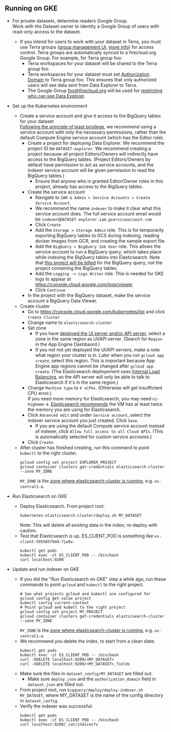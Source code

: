 ## Running on GKE

* For private datasets, determine readers Google Group.  
  Work with the Dataset owner to identity a Google Group of users with read-only
  access to the dataset.  
  * If you intend for users to work with your dataset in Terra, you must use
    Terra groups ([group management UI](https://app.terra.bio/#groups),
    [more info](https://software.broadinstitute.org/firecloud/documentation/article?id=9553)) for access control. Terra groups are automatically synced to a
    firecloud.org Google Group. For example, for Terra group foo:
      * Terra workspaces for your dataset will be shared to the Terra group foo.
      * Terra workspaces for your dataset must set [Authorization Domain](https://gatkforums.broadinstitute.org/firecloud/discussion/9524/authorization-domains)
      to Terra group foo. This ensures that only authorized users will see data sent
      from Data Explorer to Terra.
      * The Google Group foo@firecloud.org will be used for [restricting who can see
    Data Explorer](https://github.com/DataBiosphere/data-explorer/tree/master/deploy#enable-access-control).
* Set up the Kubernetes environment
  * Create a service account and give it access to the BigQuery tables for your
  dataset  
  [Following the principle of least privilege](https://cloud.google.com/kubernetes-engine/docs/tutorials/authenticating-to-cloud-platform#why_use_service_accounts),
  we recommend using a service account with only the necessary permissions,
  rather than the default Compute Engine service account (which has the Editor
  role).
    * Create a project for deploying Data Explorer. We recommend the project ID
      be `DATASET-explorer`. We recommend creating a
      project because all project Editors/Owners will indirectly have
      access to the BigQuery tables. (Project Editors/Owners by default have
      permission to act as service accounts, and the indexer service account will be
      given permission to read the BigQuery tables.)
      * Ensure that anyone who is
      granted Editor/Owner roles in this project, already has access to the BigQuery tables.
    * Create the service account
      * Navigate to `IAM & Admin > Service Accounts > Create Service Account`.
      * We recommend the name `indexer` to make it clear what this service account does.
        The full service account email would be `indexer@DATASET-explorer.iam.gserviceaccount.com`
      * Click `Create`
      * Add the `Storage > Storage Admin` role. This is for temporarily
      exporting BigQuery tables to GCS during indexing, reading
      docker images from GCR, and creating the sample export file.
      * Add the `BigQuery > BigQuery Job User` role. This allows the service
      account to run a BigQuery query, which takes place while indexing the
      BigQuery tables into Elasticsearch. Note that [this project will be billed](https://github.com/DataBiosphere/data-explorer-indexers/blob/master/bigquery/indexer.py#L131)
      for the BigQuery query, not the project containing the BigQuery tables.
      * Add the `Logging -> Logs Writer` role. This is needed for GKE logs to
      appear at https://console.cloud.google.com/logs/viewer
      * Click `Continue`
    * In the project with the BigQuery dataset, make the service account a
    BigQuery Data Viewer.
  * Create cluster
    * Go to https://console.cloud.google.com/kubernetes/list and click `Create Cluster`
    * Change name to `elasticsearch-cluster`
    * Set zone
      * If you have [deployed the UI server and/or API server](https://github.com/DataBiosphere/data-explorer/tree/master/deploy),
        select a zone in the same region as UI/API server. (Search for `Region`
        in the App Engine Dashbaord.)
      * If you not not yet deployed the UI/API servers, make a note what region
        your cluster is in. Later when you run `gcloud app create`, select this
        region. This is important because App Engine app regions cannot be
        changed after `gcloud app create`. (The Elasticsearch deployement uses
        [Internal Load Balancing](https://cloud.google.com/kubernetes-engine/docs/how-to/internal-load-balancing),
        so the API server will only be able to talk to Elasticsearch if it's in
        the same region.)
    * Change `Machine type` to `4 vCPUs`. (Otherwise will get Insufficient CPU error.)  
    If you need more memory for Elasticsearch, you may need `n1-highmem-4`. [Elasticsearch recommends](https://www.elastic.co/guide/en/elasticsearch/reference/current/heap-size.html) the VM has at least
    twice the memory you are using for Elasticsearch.
    * Click `Advanced edit` and under `Service account`, select the indexer service account you just created. Click `Save`.
      * If you are using the default Compute service account instead of indexer,
        click `Allow full access to all Cloud APIs`. (This is automatically
        selected for custom service accounts.)
    * Click `Create`.
  * After cluster has finished creating, run this command to point `kubectl` to
  the right cluster.
    ```
    gcloud config set project EXPLORER_PROJECT
    gcloud container clusters get-credentials elasticsearch-cluster --zone MY_ZONE
    ```
    `MY_ZONE` is the [zone where elasticsearch-cluster is running](https://console.cloud.google.com/kubernetes/list),
    e.g. `us-central1-a`.

* Run Elasticsearch on GKE
  * Deploy Elasticsearch. From project root:
    ```
    kubernetes-elasticsearch-cluster/deploy.sh MY_DATASET
    ```
    Note: This will delete all existing data in the index; re-deploy 
    with caution.
  * Test that Elasticsearch is up. ES_CLIENT_POD is something like
  `es-client-595585f9d4-7jw9v`.
    ```
    kubectl get pods
    kubectl exec -it ES_CLIENT_POD -- /bin/bash
    curl localhost:9200
    ```

* Update and run indexer on GKE
  * If you did the "Run Elasticsearch on GKE" step a while ago, run
    these commands to point `gcloud` and `kubectl` to the right project.
    ```
    # See what projects gcloud and kubectl are configured for
    gcloud config get-value project
    kubectl config current-context
    # Point gcloud and kubetl to the right project
    gcloud config set project MY_PROJECT
    gcloud container clusters get-credentials elasticsearch-cluster --zone MY_ZONE
    ```
    `MY_ZONE` is the [zone where elasticsearch-cluster is running](https://console.cloud.google.com/kubernetes/list),
    e.g. `us-central1-a`.
  * We recommend you delete the index, to start from a clean slate.
    ```
    kubectl get pods
    kubectl exec -it ES_CLIENT_POD -- /bin/bash
    curl -XDELETE localhost:9200/<MY_DATASET>
    curl -XDELETE localhost:9200/<MY_DATASET>_fields
    ```
  * Make sure the files in `dataset_config/MY_DATASET` are filled out.
    * Make sure `deploy.json` and the `authorization_domain` field in
      `dataset.json` are filled out.
  * From project root, run `bigquery/deploy/deploy-indexer.sh MY_DATASET`, where
  MY_DATASET is the name of the config directory in `dataset_config`.
  * Verify the indexer was successful:
    ```
    kubectl get pods
    kubectl exec -it ES_CLIENT_POD -- /bin/bash
    curl localhost:9200/_cat/indices?v
    ```

